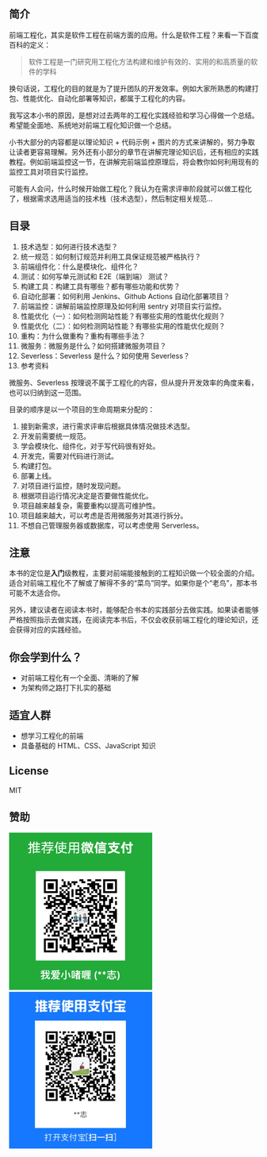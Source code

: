 ## 简介
前端工程化，其实是软件工程在前端方面的应用。什么是软件工程？来看一下百度百科的定义：
>软件工程是一门研究用工程化方法构建和维护有效的、实用的和高质量的软件的学科

换句话说，工程化的目的就是为了提升团队的开发效率。例如大家所熟悉的构建打包、性能优化、自动化部署等知识，都属于工程化的内容。

我写这本小书的原因，是想对过去两年的工程化实践经验和学习心得做一个总结。希望能全面地、系统地对前端工程化知识做一个总结。

小书大部分的内容都是以理论知识 + 代码示例 + 图片的方式来讲解的，努力争取让读者更容易理解。另外还有小部分的章节在讲解完理论知识后，还有相应的实践教程。例如前端监控这一节，在讲解完前端监控原理后，将会教你如何利用现有的监控工具对项目实行监控。

可能有人会问，什么时候开始做工程化？我认为在需求评审阶段就可以做工程化了，根据需求选用适当的技术栈（技术选型），然后制定相关规范...

## 目录
1. 技术选型：如何进行技术选型？
2. 统一规范：如何制订规范并利用工具保证规范被严格执行？
3. 前端组件化：什么是模块化、组件化？
4. 测试：如何写单元测试和 E2E（端到端） 测试？
5. 构建工具：构建工具有哪些？都有哪些功能和优势？
6. 自动化部署：如何利用 Jenkins、Github Actions 自动化部署项目？
7. 前端监控：讲解前端监控原理及如何利用 sentry 对项目实行监控。
8. 性能优化（一）：如何检测网站性能？有哪些实用的性能优化规则？
9. 性能优化（二）：如何检测网站性能？有哪些实用的性能优化规则？
10. 重构：为什么做重构？重构有哪些手法？
11. 微服务：微服务是什么？如何搭建微服务项目？
12. Severless：Severless 是什么？如何使用 Severless？
13. 参考资料

微服务、Severless 按理说不属于工程化的内容，但从提升开发效率的角度来看，也可以归纳到这一范围。

目录的顺序是以一个项目的生命周期来分配的：
1. 接到新需求，进行需求评审后根据具体情况做技术选型。
2. 开发前需要统一规范。
3. 学会模块化、组件化，对于写代码很有好处。
4. 开发完，需要对代码进行测试。
5. 构建打包。
6. 部署上线。
7. 对项目进行监控，随时发现问题。
8. 根据项目运行情况决定是否要做性能优化。
9. 项目越来越复杂，需要重构以提高可维护性。
10. 项目越来越大，可以考虑是否用微服务对其进行拆分。
11. 不想自己管理服务器或数据库，可以考虑使用 Serverless。

## 注意
本书的定位是**入门**级教程，主要对前端能接触到的工程知识做一个较全面的介绍。适合对前端工程化不了解或了解得不多的“菜鸟”同学。如果你是个“老鸟”，那本书可能不太适合你。

另外，建议读者在阅读本书时，能够配合书本的实践部分去做实践。如果读者能够严格按照指示去做实践，在阅读完本书后，不仅会收获前端工程化的理论知识，还会获得对应的实践经验。

## 你会学到什么？
* 对前端工程化有一个全面、清晰的了解
* 为架构师之路打下扎实的基础

## 适宜人群
* 想学习工程化的前端
* 具备基础的 HTML、CSS、JavaScript 知识

## License
MIT

## 赞助
![](./img/wx.jpg)
![](./img/zfb.jpg)